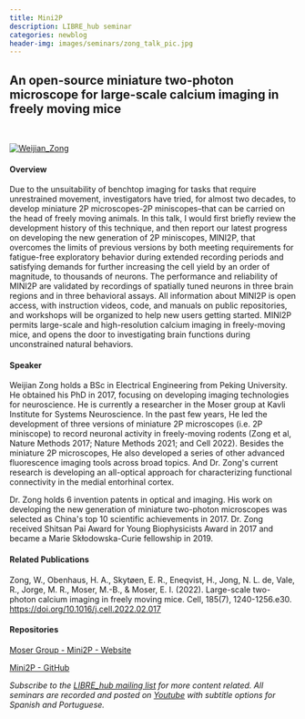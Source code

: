 ```yaml
---
title: Mini2P
description: LIBRE_hub seminar
categories: newblog
header-img: images/seminars/zong_talk_pic.jpg
---
```


## An open-source miniature two-photon microscope for large-scale calcium imaging in freely moving mice

<br>

[![Weijian_Zong](http://img.youtube.com/vi/GUsdp2OUBT8/0.jpg)](https://youtu.be/GUsdp2OUBT8) 

#### Overview
Due to the unsuitability of benchtop imaging for tasks that require unrestrained movement, investigators have tried, for almost two decades, to develop miniature 2P microscopes-2P miniscopes–that can be carried on the head of freely moving animals. In this talk, I would first briefly review the development history of this technique, and then report our latest progress on developing the new generation of 2P miniscopes, MINI2P, that overcomes the limits of previous versions by both meeting requirements for fatigue-free exploratory behavior during extended recording periods and satisfying demands for further increasing the cell yield by an order of magnitude, to thousands of neurons. The performance and reliability of MINI2P are validated by recordings of spatially tuned neurons in three brain regions and in three behavioral assays. All information about MINI2P is open access, with instruction videos, code, and manuals on public repositories, and workshops will be organized to help new users getting started. MINI2P permits large-scale and high-resolution calcium imaging in freely-moving mice, and opens the door to investigating brain functions during unconstrained natural behaviors.

#### Speaker
Weijian Zong holds a BSc in Electrical Engineering from Peking University. He obtained his PhD in 2017, focusing on developing imaging technologies for neuroscience. He is currently a researcher in the Moser group at Kavli Institute for Systems Neuroscience. In the past few years, He led the development of three versions of miniature 2P microscopes (i.e. 2P miniscope) to record neuronal activity in freely-moving rodents (Zong et al, Nature Methods 2017; Nature Methods 2021; and Cell 2022). Besides the miniature 2P microscopes, He also developed a series of other advanced fluorescence imaging tools across broad topics. And Dr. Zong's current research is developing an all-optical approach for characterizing functional connectivity in the medial entorhinal cortex.

Dr. Zong holds 6 invention patents in optical and imaging. His work on developing the new generation of miniature two-photon microscopes was selected as China's top 10 scientific achievements in 2017. Dr. Zong received Shitsan Pai Award for Young Biophysicists Award in 2017 and became a Marie Skłodowska-Curie fellowship in 2019.

#### Related Publications
Zong, W., Obenhaus, H. A., Skytøen, E. R., Eneqvist, H., Jong, N. L. de, Vale, R., Jorge, M. R., Moser, M.-B., & Moser, E. I. (2022). Large-scale two-photon calcium imaging in freely moving mice. Cell, 185(7), 1240-1256.e30. https://doi.org/10.1016/j.cell.2022.02.017

#### Repositories

[Moser Group - Mini2P - Website](https://www.ntnu.edu/kavli/mini2p)

[Mini2P - GitHub](https://github.com/kavli-ntnu/MINI2P_toolbox)

*Subscribe to the [LIBRE_hub mailing list](https://mailchi.mp/2efa11be3d6b/libre_hub) for more content related. All seminars are recorded and posted on [Youtube](https://www.youtube.com/channel/UCKaffupDA8KKrDE0rd668Xw) with subtitle options for Spanish and Portuguese.*
